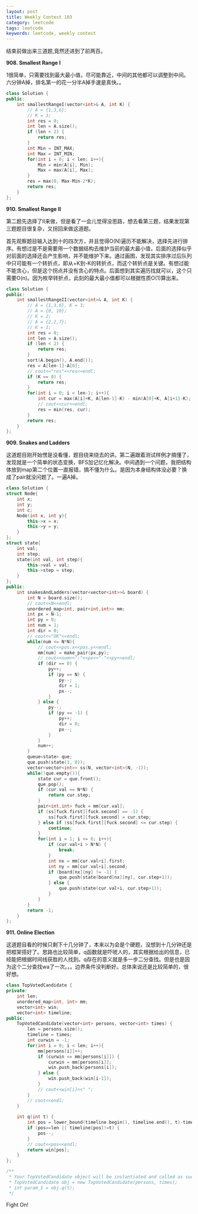 ```yaml
---
layout: post
title: Weekly Contest 103
category: leetcode
tags: leetcode
keywords: leetcode, weekly contest
---
```

<p>结束前做出来三道题,竟然还进到了前两百。</p>

**908. Smallest Range I**<br>
<p>1很简单，只需要找到最大最小值，尽可能靠近，中间的其他都可以调整到中间。六分钟A掉，排名第一的花一分半A掉手速是真快。。</p>

```c++
class Solution {
public:
    int smallestRangeI(vector<int>& A, int K) {
        // A = {1,3,6};
        // K = 3;
        int res = 0;
        int len = A.size();
        if (len < 2) {
            return res;
        }
        int Min = INT_MAX;
        int Max = INT_MIN;
        for(int i = 0; i < len; i++){
            Min = min(A[i], Min);
            Max = max(A[i], Max);
        }
        res = max(0, Max-Min-2*K);
        return res;
    }
};
```
**910. Smallest Range II**<br>
<p>第二题先选择了II来做，但是看了一会儿觉得没思路，想去看第三题，结果发现第三题题目很复杂，又拐回来做这道题。</p>
<p>首先观察题目输入达到十的四次方，并且觉得O(N)遍历不能解决，选择先进行排序。有想过是不是需要用一个数据结构去维护当前的最大最小值，后面的选择似乎对前面的选择还会产生影响，并不能维护下来。通过画图，发现其实排序过后队列中只可能有一个转折点，即从+K到-K的转折点，而这个转折点是关键。有想过能不能贪心，但是这个拐点并没有贪心的特点。后面想到其实遍历找就可以，这个只需要O(n)。因为枚举转折点，此刻的最大最小值都可以根据性质O(1)算出来。</p>

```c++
class Solution {
public:
    int smallestRangeII(vector<int>& A, int K) {
        // A = {1,3,6}, K = 3;
        // A = {0, 10};
        // K = 2;
        // A = {2,2,7};
        // K = 1;
        int res = 0;
        int len = A.size();
        if (len < 2) {
            return res;
        }
        sort(A.begin(), A.end());
        res = A[len-1]-A[0];
        // cout<<"res"<<res<<endl;
        if (K == 0) {
            return res;
        }
        for(int i = 0; i < len-1; i++){
            int cur = max(A[i]+K, A[len-1]-K) - min(A[0]+K, A[i+1]-K);
            // cout<<cur<<endl;
            res = min(res, cur);
        }
        return res;
    }
};
```
**909. Snakes and Ladders**<br>
<p>这道题目刚开始愣是没看懂，题目绕来绕去的讲。第二遍跟着测试样例才搞懂了，发现就是一个简单的状态变换，BFS加记忆化解决。中间遇到一个问题，我把结构体放到map第二个位置一直报错，搞不懂为什么。是因为本身结构体没必要？换成了pair就没问题了。一遍A掉。</p>

```c++
class Solution {
struct Node{
    int x;
    int y;
    int c;
    Node(int x, int y){
        this->x = x;
        this->y = y;
    }
};
struct state{
    int val;
    int step;
    state(int val, int step){
        this->val = val;
        this->step = step;
    }
};
public:
    int snakesAndLadders(vector<vector<int>>& board) {
        int N = board.size();
        // cout<<N<<endl;
        unordered_map<int, pair<int,int>> mm;
        int px = N-1;
        int py = 0;
        int num = 1;
        int dir = 0;
        // cout<<"OK"<<endl;
        while(num <= N*N){
            // cout<<pos.x<<pos.y<<endl;
            mm[num] = make_pair(px,py);
            // cout<<num<<":"<<px<<"-"<<py<<endl;
            if (dir == 0) {
                py++;
                if (py == N) {
                    py--;
                    dir = 1;
                    px--;
                }
            } else {
                py--;
                if (py == -1) {
                    py++;
                    dir = 0;
                    px--;
                }
            }
            num++;
        }
        queue<state> que;
        que.push(state(1, 0));
        vector<vector<int>> ss(N, vector<int>(N, -1));
        while(!que.empty()){
            state cur = que.front();
            que.pop();
            if (cur.val == N*N) {
                return cur.step;
            }
            pair<int,int> fuck = mm[cur.val];
            if (ss[fuck.first][fuck.second] == -1) {
                ss[fuck.first][fuck.second] = cur.step;
            } else if (ss[fuck.first][fuck.second] <= cur.step) {
                continue;
            }
            for(int i = 1; i <= 6; i++){
                if (cur.val+i > N*N) {
                    break;
                }
                int nx = mm[cur.val+i].first;
                int ny = mm[cur.val+i].second;
                if (board[nx][ny] != -1) {
                    que.push(state(board[nx][ny], cur.step+1));
                } else {
                    que.push(state(cur.val+i, cur.step+1));
                }
            }
        }
        return -1;
    }
};
```
**911. Online Election**<br>
<p>这道题目看的时候只剩下十几分钟了，本来以为会是个硬题，没想到十几分钟还是把框架搭好了。思路也比较简单，q函数就是吓唬人的，其实根据给出的信息，已经能把根据时间线获胜的人找到。q存在的意义就是多一步二分查找。但是也是因为这个二分查找wa了一次。。。边界条件没判断好。总体来说还是比较简单的，很好想。</p>

```c++
class TopVotedCandidate {
private:
    int len;
    unordered_map<int, int> mm;
    vector<int> win;
    vector<int> timeline;
public:
    TopVotedCandidate(vector<int> persons, vector<int> times) {
        len = persons.size();
        timeline = times;
        int curwin = -1;
        for(int i = 0; i < len; i++){
            mm[persons[i]]++;
            if (curwin <= mm[persons[i]]) {
                curwin = mm[persons[i]];
                win.push_back(persons[i]);
            } else {
                win.push_back(win[i-1]);
            }
            // cout<<win[i]<<" ";
        }
        // cout<<endl;
    }
    
    int q(int t) {
        int pos = lower_bound(timeline.begin(), timeline.end(), t)-timeline.begin();
        if (pos==len || timeline[pos]!=t) {
            pos--;
        }
        // cout<<pos<<endl;
        return win[pos];
    }
};

/**
 * Your TopVotedCandidate object will be instantiated and called as such:
 * TopVotedCandidate obj = new TopVotedCandidate(persons, times);
 * int param_1 = obj.q(t);
 */
```
Fight On!